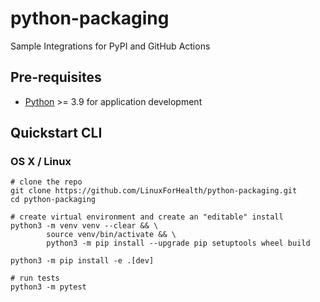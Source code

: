 # python-packaging
Sample Integrations for PyPI and GitHub Actions

## Pre-requisites

- [Python](https://www.python.org/downloads/) >= 3.9 for application development

## Quickstart CLI

### OS X / Linux
```shell
# clone the repo
git clone https://github.com/LinuxForHealth/python-packaging.git
cd python-packaging

# create virtual environment and create an "editable" install
python3 -m venv venv --clear && \
        source venv/bin/activate && \
        python3 -m pip install --upgrade pip setuptools wheel build

python3 -m pip install -e .[dev]

# run tests
python3 -m pytest        
```


